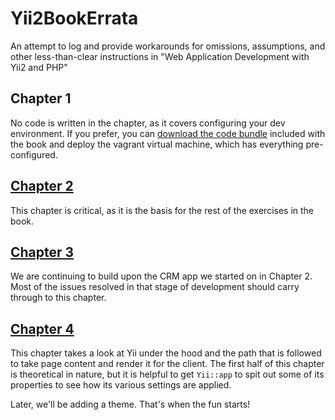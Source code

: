 # Yii2BookErrata
An attempt to log and provide workarounds for omissions, assumptions, and other less-than-clear instructions in "Web Application Development with Yii2 and PHP"

## Chapter 1

No code is written in the chapter, as it covers configuring your dev environment. If you prefer, you can [download the code bundle](Chapter-3.md#page-74) included with the book and deploy the vagrant virtual machine, which has everything pre-configured.

## [Chapter 2](Chapter-2.md)
This chapter is critical, as it is the basis for the rest of the exercises in the book. 

## [Chapter 3](Chapter-3.md)

We are continuing to build upon the CRM app we started on in Chapter 2. Most of the issues resolved in that stage of development should carry through to this chapter.

## [Chapter 4](Chapter-4.md)

This chapter takes a look at Yii under the hood and the path that is followed to take page content and render it for the client. The first half of this chapter is theoretical in nature, but it is helpful to get `Yii::app` to spit out some of its properties to see how its various settings are applied.

Later, we'll be adding a theme. That's when the fun starts!
